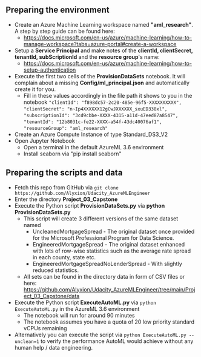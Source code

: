 ## Preparing the environment

- Create an Azure Machine Learning workspace named **"aml_research"**. A step by step guide can be found here: 
  - https://docs.microsoft.com/en-us/azure/machine-learning/how-to-manage-workspace?tabs=azure-portal#create-a-workspace
- Setup a **Service Principal** and make notes of the **clientId, clientSecret, tenantId, subScriptionId** and the **resource group**'s name:
  - https://docs.microsoft.com/en-us/azure/machine-learning/how-to-setup-authentication
- Execute the first two cells of the **ProvisionDataSets** notebook. It will complain about a missing **Config/ml_principal.json** and automatically create it for you.
  - Fill in these values accordingly in the file path it shows to you in the notebook
    `"clientId": "f898dc57-2c20-485e-96f5-XXXXXXXXXX",`
    `"clientSecret": "n~Ip4XXXXXX12gCwJXXXXXX_sxuED338xl",`
    `"subscriptionId": "3cd9cbbe-XXXX-4315-a11d-47eed87a8547",`
    `"tenantId": "12b8031c-fe22-XXXX-a54f-43dc40076af1",`
    `"resourceGroup": "aml_research"`
- Create an Azure Compute Instance of type Standard_DS3_V2
- Open Jupyter Notebook
  - Open a terminal in the default AzureML 3.6 environment
  - Install seaborn via "pip install seaborn"



## Preparing the scripts and data

- Fetch this repo from GitHub via `git clone https://github.com/Alyxion/Udacity_AzureMLEngineer`
- Enter the directory **Project_03_Capstone**
- Execute the Python script **ProvisionDataSets.py** via **python ProvisionDataSets.py**
  - This script will create 3 different versions of the same dataset named
    - UncleanedMortgageSpread - The original dataset once provided for the Microsoft Professional Program for Data Science.
    - EngineeredMortgageSpread - The original dataset enhanced with lots of row-wise statistics such as the average rate spread in each county, state etc.
    - EngineeredMortgageSpreadNoLenderSpread - With slightly reduced statistics.
  - All sets can be found in the directory data in form of CSV files or here:
    https://github.com/Alyxion/Udacity_AzureMLEngineer/tree/main/Project_03_Capstone/data
- Execute the Python script **ExecuteAutoML.py** via `python ExecuteAutoML.py` in the AzureML 3.6 environment
  - The notebook will run for around 90 minutes
  - The notebook assumes you have a quota of 20 low priority standard vCPUs remaining
- Alternatively you can execute the script via `python ExecuteAutoML.py --unclean=1` to verify the performance AutoML would achieve without any human help / data engineering.